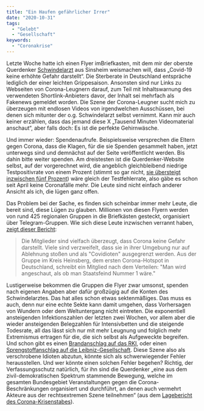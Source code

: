 ```yaml
---
title: "Ein Haufen gefährlicher Irrer"
date: "2020-10-31"
tags:
  - "Gelebt"
  - "Gesellschaft"
keywords:
  - "Coronakrise"
---
```


Letzte Woche hatte ich einen Flyer imBriefkasten, mit dem mir der oberste Querdenker [Schwindelarzt](https://www.spiegel.de/panorama/bodo-schiffmann-polizei-durchsucht-praxis-von-querdenken-wortfuehrer-in-sinsheim-a-5e24206a-9b73-4065-955f-4e113b4da3e1) aus Sinsheim weismachen will, dass „Covid-19 keine erhöhte Gefahr darstellt“. Die Sterberate in Deutschland entspräche lediglich der einer leichten Grippesaison. Ansonsten sind nur Links zu Webseiten von Corona-Leugnern darauf, zum Teil mit Inhaltswarnung des verwendeten Shortlink-Anbieters davor, der Inhalt sei mehrfach als Fakenews gemeldet worden. Die Szene der Corona-Leugner sucht mich zu überzeugen mit endlosen Videos von irgendwelchen Ausschüssen, bei denen sich mitunter der o.g. Schwindelarzt selbst vernimmt. Kann mir auch keiner erzählen, dass das jemand diese X „Tausend Minuten Videomaterial anschaut“, aber falls doch: Es ist die perfekte Gehirnwäsche.

Und immer wieder: Spendenaufrufe. Beispielsweise versprechen die Eltern gegen Corona, dass die Klagen, für die sie Spenden gesammelt haben, jetzt unterwegs sind und demnächst auf der Seite veröffentlicht werden. Bis dahin bitte weiter spenden. Am dreistesten ist die Querdenker-Website selbst, auf der vorgerechnet wird, die angeblich gleichbleibend niedrige Testpositivrate von einem Prozent (stimmt so gar nicht, [sie übersteigt inzwischen fünf Prozent](https://de.statista.com/infografik/22496/anzahl-der-gesamten-positiven-corona-tests-und-positivenrate/)) wäre gleich der Testfehlerrate, also gäbe es schon seit April keine Coronafälle mehr. Die Leute sind nicht einfach anderer Ansicht als ich, die lügen ganz offen.

Das Problem bei der Sache, es finden sich scheinbar immer mehr Leute, die bereit sind, diese Lügen zu glauben. Millionen von diesen Flyern werden von rund 425 regionalen Gruppen in die Briefkästen gesteckt, organisiert über Telegram-Gruppen. Wie sich diese Leute inzwischen verrannt haben, [zeigt dieser Bericht](https://www.t-online.de/nachrichten/deutschland/id_88732780/propaganda-feldzug-querdenker-stecken-millionen-corona-flyer-in-briefkaesten-.html):

> Die Mitglieder sind vielfach überzeugt, dass Corona keine Gefahr darstellt. Viele sind verzweifelt, dass sie in ihrer Umgebung nur auf Ablehnung stoßen und als "Covidioten" ausgegrenzt werden. Aus der Gruppe im Kreis Heinsberg, dem ersten Corona-Hotspot in Deutschland, schreibt ein Mitglied nach dem Verteilen: "Man wird angeschaut, als ob man Staatsfeind Nummer 1 wäre."

Lustigerweise bekommen die Gruppen die Flyer zwar umsonst, spenden nach eigenen Angaben aber dafür großzügig auf die Konten des Schwindelarztes. Das hat alles schon etwas sektenmäßiges. Das muss es auch, denn nur eine echte Sekte kann damit umgehen, dass Vorhersagen von Wundern oder dem Weltuntergang nicht eintreten. Die exponentiell ansteigenden Infektionszahlen der letzten zwei Wochen, vor allem aber die wieder ansteigenden Belegzahlen für Intensivbetten und die steigende Todesrate, all das lässt sich nur mit mehr Leugnung und folglich mehr Extremismus ertragen für die, die sich selbst als Aufgeweckte begreifen. Und schon gibt es einen [Brandanschlag auf das RKI](https://www.zeit.de/politik/deutschland/2020-10/berlin-rki-gebaeude-brandsaetze-polizei-ermittlung), oder einen [Sprengstoffanschlag auf die Leibniz-Gesellschaft](https://www.rbb24.de/politik/beitrag/2020/10/berlin-sprengsatz-corona-massnahmen-gegner.html). Diese Szene also als verschrobene Idioten abzutun, könnte sich als schwerwiegender Fehler herausstellen. Und wer könnte einen solchen Fehler begehen? Richtig, der Verfassungsschutz natürlich, für ihn sind die Querdenker „eine aus dem zivil-demokratischen Spektrum stammende Bewegung, welche im gesamten Bundesgebiet Veranstaltungen gegen die Corona-Beschränkungen organisiert und durchführt, an denen auch vermehrt Akteure aus der rechtsextremen Szene teilnehmen“ (aus dem [Lagebericht des Corona-Krisenstabes](https://fragdenstaat.de/blog/2020/10/30/corona-krisenstab-lagebild-entscheidungen/)).
